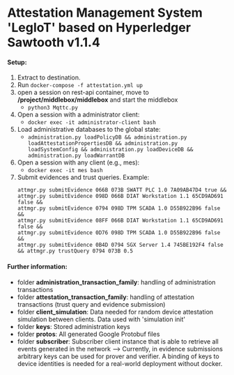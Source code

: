 # Attestation Management System 'LegIoT' based on Hyperledger Sawtooth v1.1.4

#### Setup:
1. Extract to destination.
2. Run `docker-compose -f attestation.yml up`
3. open a session on rest-api container, move to **/project/middlebox/middlebox** and start the middlebox
    - `python3 Mqttc.py`
4. Open a session with a administrator client:
	- `docker exec -it administrator-client bash`
5. Load administrative databases to the global state:
	- `administration.py loadPolicyDB && administration.py loadAttestationPropertiesDB && administration.py loadSystemConfig && administration.py loadDeviceDB && administration.py loadWarrantDB`
6. Open a session with any client (e.g., mes):
	- `docker exec -it mes bash`
7. Submit evidences and trust queries. Example:
	```
    attmgr.py submitEvidence 066B 073B SWATT PLC 1.0 7A09AB47D4 true && 
	attmgr.py submitEvidence 098D 066B DIAT Workstation 1.1 65CD9AD691 false && 
	attmgr.py submitEvidence 0794 098D TPM SCADA 1.0 D55B922B96 false &&
	attmgr.py submitEvidence 08FF 066B DIAT Workstation 1.1 65CD9AD691 false &&
	attmgr.py submitEvidence 0D76 098D TPM SCADA 1.0 D55B922B96 false &&
	attmgr.py submitEvidence 0B4D 0794 SGX Server 1.4 745BE192F4 false && attmgr.py trustQuery 0794 073B 0.5
	```
	
#### Further information:
- folder **administration_transaction_family**: handling of administration transactions
- folder **attestation_transaction_family**: handling of attestation transactions (trust query and evidence submission)
- folder **client_simulation**: Data needed for random device attestation simulation between clients. Data used with 'simulation init'
- folder **keys**: Stored administration keys
- folder **protos**: All generated Google Protobuf files
- folder **subscriber**: Subscriber client instance that is able to retrieve all events generated in the network
--> Currently, in evidence submissions arbitrary keys can be used for prover and verifier.
A binding of keys to device identities is needed for a real-world deployment without docker.


	
